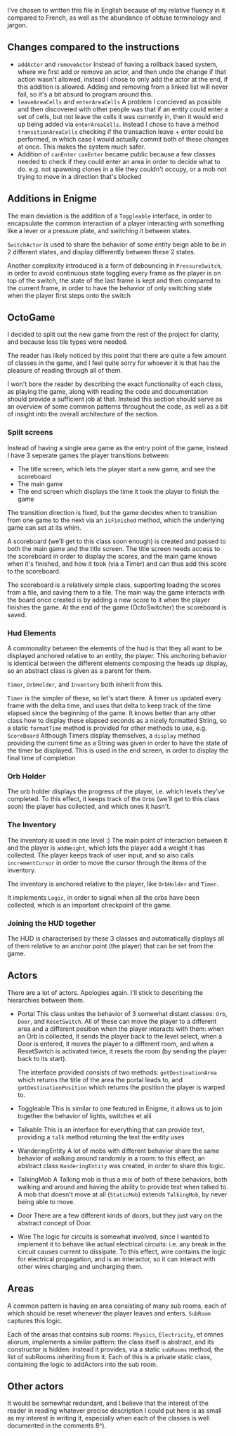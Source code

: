 I've chosen to written this file in English because of my relative fluency in it compared to French,
as well as the abundance of obtuse terminology and jargon.

## Changes compared to the instructions
- `addActor` and `removeActor`
  Instead of having a rollback based system, where we first add or remove an actor,
  and then undo the change if that action wasn't allowed, instead I chose to only add the actor at the end,
  if this addition is allowed. Adding and removing from a linked list will never fail, so it's a bit absurd
  to program around this.
 - `leaveAreaCells` and `enterAreaCells`
  A problem I concieved as possible and then discovered with other people was that if an entity could enter
  a set of cells, but not leave the cells it was currently in, then it would end up being added via `enterAreaCells`.
  Instead I chose to have a method `transitionAreaCells` checking if the transaction leave + enter could be
  performed, in which case I would actually commit both of these changes at once. This makes the system
  much safer. 
 - Addition of `canEnter`
   `canEnter` became public because a few classes needed to check if they could enter an area in order to decide
   what to do. e.g. not spawning clones in a tile they couldn't occupy, or a mob not trying to move in a direction
   that's blocked
 
 
 ## Additions in Enigme
 The main deviation is the addition of a `Toggleable` interface, in order to encapsulate
 the common interaction of a player interacting with something like a lever or a pressure plate, and switching it
 between states.
 
 `SwitchActor` is used to share the behavior of some entity beign able to be in 2 different states,
 and display differently between these 2 states.
 
 Another complexity introduced is a form of debouncing in `PressureSwitch`, in order to avoid
 continuous state toggling every frame as the player is on top of the switch, the state of the last
 frame is kept and then compared to the current frame, in order to have the behavior of only switching state
 when the player first steps onto the switch
 
 
 ## OctoGame
 I decided to split out the new game from the rest of the project for clarity, and because less tile types
 were needed.
 
 The reader has likely noticed by this point that there are quite a few amount of classes in the game,
 and I feel quite sorry for whoever it is that has the pleasure of reading through all of them.
 
 I won't bore the reader by describing the exact functionality of each class, as playing the game, along
 with reading the code and documentation should provide a sufficient job at that.
 Instead this section should serve as an overview of some common patterns throughout the code, as well as a bit
 of insight into the overall architecture of the section.
 
 ### Split screens
 Instead of having a single area game as the entry point of the game, instead I have 3 seperate games the player
 transitions between:
 - The title screen, which lets the player start a new game, and see the scoreboard
 - The main game
 - The end screen which displays the time it took the player to finish the game

The transition direction is fixed, but the game decides when to transition from one game to the next via
an `isFinished` method, which the underlying game can set at its whim.

A scoreboard (we'll get to this class soon enough) is created and passed to both the main game and the title screen.
The title screen needs access to the scoreboard in order to display the scores, and the main game knows when it's finished,
and how it took (via a Timer) and can thus add this score to the scoreboard.

The scoreboard is a relatively simple class, supporting loading the scores from a file, and saving them to a file.
The main way the game interacts with the board once created is by adding a new score to it when the player finishes
the game. At the end of the game (OctoSwitcher) the scoreboard is saved.

### Hud Elements
A commonality between the elements of the hud is that they all want to be displayed anchored relative to an entity,
the player. This anchoring behavior is identical between the different elements composing the heads up display,
so an abstract class is given as a parent for them.

`Timer`, `OrbHolder`, and `Inventory` both inherit from this.

`Timer` is the simpler of these, so let's start there.
A timer us updated every frame with the delta time, and uses that delta to keep track of the time elapsed since the
beginning of the game. It knows better than any other class how to display these elapsed seconds as a nicely
formatted String, so a static `formatTime` method is provided for other methods to use, e.g. `ScoreBoard`
Although Timers display themselves, a `display` method providing the current time as a String was given
in order to have the state of the timer be displayed. This is used in the end screen, in order to display
the final time of completion

### Orb Holder

The orb holder displays the progress of the player, i.e. which levels they've completed. To this effect,
it keeps track of the `Orb`s (we'll get to this class soon) the player has collected, and which ones it hasn't.


### The Inventory
The inventory is used in one level :) The main point of interaction between it and the player is `addWeight`,
which lets the player add a weight it has collected. The player keeps track of user input, and
so also calls `incrementCursor` in order to move the cursor through the items of the inventory.

The inventory is anchored relative to the player, like `OrbHolder` and `Timer`.

It implements `Logic`, in order to signal when all the orbs have been collected, which is an important
checkpoint of the game.

### Joining the HUD together
The HUD is characterised by these 3 classes and automatically displays all of them relative to an anchor
point (the player) that can be set from the game.

## Actors
There are a lot of actors. Apologies again. I'll stick to describing the hierarchies between them.

- Portal
  This class unites the behavior of 3 somewhat distant classes: `Orb`, `Door`, and `ResetSwitch`.
  All of these can move the player to a different area and a different position when the player interacts with them:
  when an Orb is collected, it sends the player back to the level select, when a Door is entered, it moves
  the player to a different room, and when a ResetSwitch is activated twice, it resets the room (by sending the player
  back to its start).
  
  The interface provided consists of two methods: `getDestinationArea` which returns the title of the area
  the portal leads to, and `getDestinationPosition` which returns the position the player is warped to.

- Toggleable
  This is similar to one featured in Enigme, it allows us to join together the behavior
  of lights, switches et alii

- Talkable
  This is an interface for everything that can provide text, providing a `talk` method returning
  the text the entity uses
  
 - WanderingEntity
  A lot of mobs with different behavior share the same behavior of walking around randomly in a room:
  to this effect, an abstract class `WanderingEntity` was created, in order to share this logic.

 - TalkingMob
  A Talking mob is thus a mix of both of these behaviors, both walking and around and having the ability
  to provide text when talked to. A mob that doesn't move at all (`StaticMob`) extends `TalkingMob`,
  by never being able to move.

 - Door
   There are a few different kinds of doors, but they just vary on the abstract concept of Door.
  
  - Wire
   The logic for circuits is somewhat involved, since I wanted to implement it to behave like actual electrical
   circuits: i.e. any break in the circuit causes current to dissipate. To this effect,
   wire contains the logic for electrical propagation, and is an interactor, so it can interact with other
   wires charging and uncharging them.
   
  ## Areas
  
  A common pattern is having an area consisting of many sub rooms, each of which should be reset whenever the player
  leaves and enters. `SubRoom` captures this logic.
  
  Each of the areas that contains sub rooms: `Physics`, `Electricity`, et omnes aliorum, implements
  a similar pattern: the class itself is abstract, and its constructor is hidden:
  instead it provides, via a static `subRooms` method, the list of subRooms inheriting from it.
  Each of this is a private static class, containing the logic to addActors into the sub room.

## Other actors
It would be somewhat redundant, and I believe that the interest of the reader in reading whatever
precise description I could put here is as small as my interest in writing it, especially when each of the classes
is well documented in the comments 8^).
